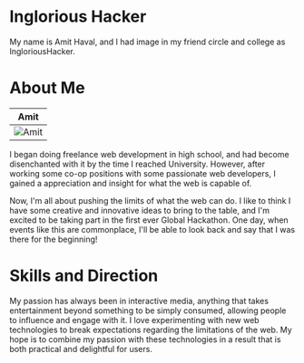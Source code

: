 Inglorious Hacker
================

My name is Amit Haval, and I had image in my friend circle and college as IngloriousHacker.

About Me
===========================

| Amit
|---
| ![Amit](https://avatars0.githubusercontent.com/u/1985451?v=3&u=0169a09a1db1aac8df147b2058957bc3cb6d2b37&s=140)

I began doing freelance web development in high school, and had become disenchanted with it by the time I reached
University.  However, after working some co-op positions with some passionate web developers, I gained a appreciation
and insight for what the web is capable of.

Now, I'm all about pushing the limits of what the web can do.  I like to think I have some creative and innovative
ideas to bring to the table, and I'm excited to be taking part in the first ever Global Hackathon.  One day, when events
like this are commonplace, I'll be able to look back and say that I was there for the beginning!


Skills and Direction
=======

My passion has always been in interactive media, anything that takes entertainment beyond something to be simply
consumed, allowing people to influence and engage with it.  I love experimenting with new web technologies to
break expectations regarding the limitations of the web.  My hope is to combine my passion with these
technologies in a result that is both practical and delightful for users.

